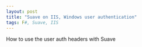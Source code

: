 ```yaml
---
layout: post
title: "Suave on IIS, Windows user authentication"
tags: F#, Suave, IIS
---
```


How to use the user auth headers with Suave